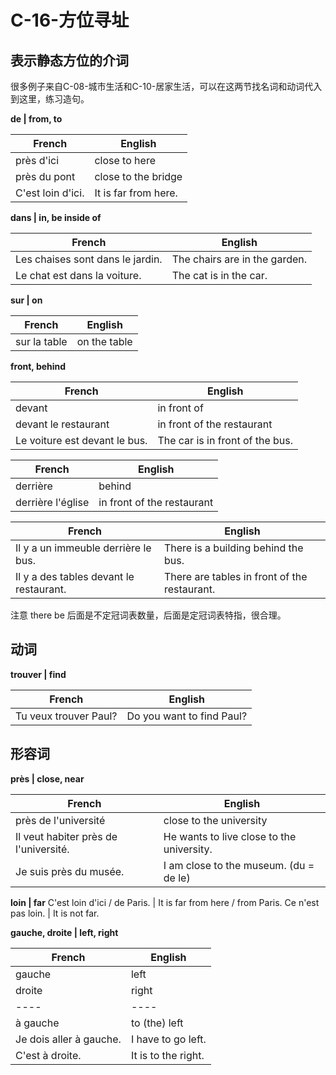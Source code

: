 # C-16-方位寻址

## 表示静态方位的介词

很多例子来自C-08-城市生活和C-10-居家生活，可以在这两节找名词和动词代入到这里，练习造句。

**de | from, to**

French | English
---- | ----
près d'ici | close to here
près du pont | close to the bridge
C'est loin d'ici. | It is far from here.

**dans | in, be inside of**

French | English
---- | ----
Les chaises sont dans le jardin. | The chairs are in the garden. 
Le chat est dans la voiture. | The cat is in the car.

**sur | on**

French | English
---- | ----
sur la table | on the table

**front, behind**

French | English
---- | ----
devant | in front of
devant le restaurant | in front of the restaurant
Le voiture est devant le bus. | The car is in front of the bus.

French | English
---- | ----
derrière | behind
derrière l'église | in front of the restaurant

French | English
---- | ----
Il y a un immeuble derrière le bus. | There is a building behind the bus. 
Il y a des tables devant le restaurant. | There are tables in front of the restaurant. 

注意 there be 后面是不定冠词表数量，后面是定冠词表特指，很合理。

## 动词

**trouver | find**

French | English
---- | ----
Tu veux trouver Paul? | Do you want to find Paul?

## 形容词

**près | close, near**

French | English
---- | ----
près de l'université | close to the university
Il veut habiter près de l'université. | He wants to live close to the university.
Je suis près du musée. | I am close to the museum. (du = de le)

**loin | far**
C'est loin d'ici / de Paris. | It is far from here / from Paris.
Ce n'est pas loin. | It is not far.

**gauche, droite | left, right**

French | English
---- | ----
gauche | left
droite | right
---- | ----
à gauche | to (the) left
Je dois aller à gauche. | I have to go left.
C'est à droite. | It is to the right.